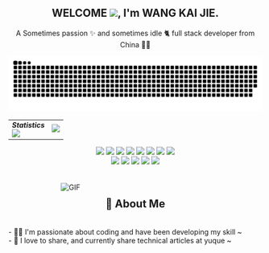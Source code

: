 <p align="center">
  <h2 height="200px" align="center">
    WELCOME <img src="https://cdn.jsdelivr.net/gh/MaleWeb/picture/images/techblog/hi.gif" width="25">, I'm WANG KAI JIE.
  </h2>
   <p align="center">A Sometimes passion ✨ and sometimes idle 🐈 full stack developer from China 👨‍💻</p>
</p>

<picture>
  <source media="(prefers-color-scheme: dark)" srcset="https://raw.githubusercontent.com/WANG-KAI-JIE/WANG-KAI-JIE/output/github-contribution-grid-snake-dark.svg" />
  <source media="(prefers-color-scheme: light)" srcset="https://raw.githubusercontent.com/WANG-KAI-JIE/WANG-KAI-JIE/output/github-contribution-grid-snake.svg" />
  <img alt="github-snake" src="https://raw.githubusercontent.com/WANG-KAI-JIE/WANG-KAI-JIE/output/github-contribution-grid-snake.svg" />
</picture> 

<!-- 统计卡片, see: https://github.com/anuraghazra/github-readme-stats -->
<table align="center">
  <tr>
    <td align="center">
      <div><b><em><spam>Statistics</spam></em></b></div>
      <img align="left" src="/output/metrics.plugin.isocalendar.svg" />
    </td>
    <td align="left">
      <img src="https://github-readme-stats.vercel.app/api?username=anuraghazra&hide_border=true&show_icons=true&theme=dark&bg_color=00000000"/>
    </td>
  </tr>
</table>



<div align="center">
  <img src="https://img.shields.io/badge/-JavaScript-f6da1c?style=flat&logo=javascript&logoColor=white">
  <img src="https://img.shields.io/badge/-TypeScript-2b6dbf?style=flat&logo=typescript&logoColor=white">
  <img src="https://img.shields.io/badge/-React-00b4ce?style=flat&logo=react&logoColor=white">
  <img src="https://img.shields.io/badge/-Node.js-3C873A?style=flat&logo=Node.js&logoColor=white">
  <img src="https://img.shields.io/badge/-Koa-33333D?style=flat&logo=koa&logoColor=white">
  <img src="https://img.shields.io/badge/-Less-bf608e?style=flat&logo=less&logoColor=white">
  <img src="https://img.shields.io/badge/-Sass-b37feb?style=flat&logo=sass&logoColor=white">
  <img src="https://img.shields.io/badge/-Graphql-cf1322?style=flat&logo=graphql&logoColor=white">
</div>
<div align="center">
  <img src="https://img.shields.io/badge/-Git-ee462c?style=flat&logo=git&logoColor=white">
  <img src="https://img.shields.io/badge/-Docker-218bea?style=flat&logo=docker&logoColor=white">
  <img src="https://img.shields.io/badge/-Github-black?style=flat&logo=github">
  <img src="https://img.shields.io/badge/-Webpack-%232C3A42?style=flat-square&logo=webpack">
  <img src="https://img.shields.io/badge/-ESLint-%234B32C3?style=flat-square&logo=eslint">
</div>
<br />
<br />
<img align="right" alt="GIF" src="https://fatcat666.oss-cn-nanjing.aliyuncs.com/image/202302250942314.png" width="400"/>
<h2 height="200px" align="center">🎉 About Me</h2>
<br />
- 👨‍💻 I'm passionate about coding and have been developing my skill ~
<br />
- 👻 I love to share, and currently share technical articles at yuque ~

